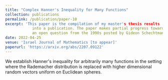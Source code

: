 ```yaml
---
title: "Complex Hanner's Inequality for Many Functions"
collection: publications
permalink: /publication/paper-10
excerpt: 'This paper is the compilation of my master's thesis results 
            into a publication. The paper makes partial progress towards
            an open question from the 1990s posted by Gideon Schechtman.'
date: 2022-04-25
venue: 'Israel Journal of Mathematics [to appear]'
paperurl: 'https://arxiv.org/abs/2207.09122'
---
```

We establish Hanner's inequality for arbitrarily many functions in the setting where the Rademacher distribution is replaced with higher dimensional random vectors uniform on Euclidean spheres.
